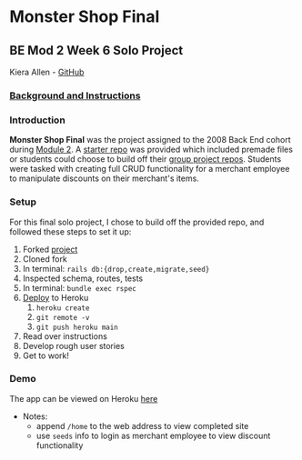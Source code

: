 # Monster Shop Final
## BE Mod 2 Week 6 Solo Project
Kiera Allen - [GitHub](https://github.com/KieraAllen)

### [Background and Instructions](https://github.com/turingschool-examples/monster_shop_final/blob/main/README.md)<br>

### Introduction

__Monster Shop Final__ was the project assigned to the 2008 Back End cohort during [Module 2](https://backend.turing.io/module2/). A [starter repo](https://github.com/turingschool-examples/monster_shop_final) was provided which included premade files or students could choose to build off their [group project repos](https://github.com/turingschool-examples/monster_shop_2005/network/members). Students were tasked with creating full CRUD functionality for a merchant employee to manipulate discounts on their merchant's items.

### Setup
For this final solo project, I chose to build off the provided repo, and followed these steps to set it up:

1. Forked [project](https://github.com/turingschool-examples/monster_shop_final)
2. Cloned fork
3. In terminal: `rails db:{drop,create,migrate,seed}`
4. Inspected schema, routes, tests
5. In terminal: `bundle exec rspec`
7. [Deploy](https://devcenter.heroku.com/articles/git) to Heroku
     1. `heroku create`
     2. `git remote -v`
     3. `git push heroku main`
8. Read over instructions
9. Develop rough user stories
10. Get to work!

### Demo
The app can be viewed on Heroku [here](https://gentle-temple-14305.herokuapp.com/)
- Notes:
    - append `/home` to the web address to view completed site
    - use `seeds` info to login as merchant employee to view discount functionality
